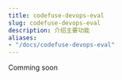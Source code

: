```yaml
---
title: codefuse-devops-eval
slug: codefuse-devops-eval
description: 介绍主要功能
aliases:
- "/docs/codefuse-devops-eval"
---
```


Comming soon